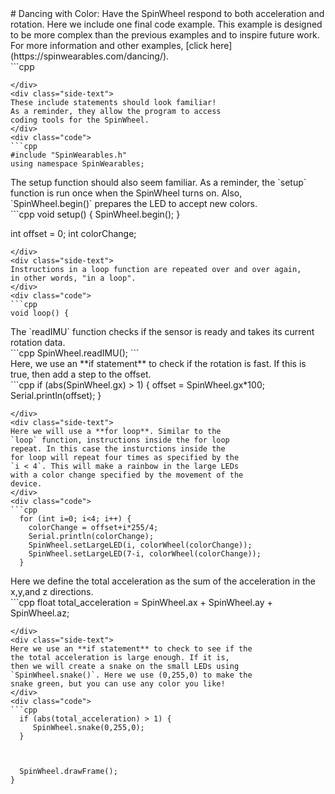 <div class="flex-container"><div class="wide-text">
# Dancing with Color: Have the SpinWheel respond to both acceleration and rotation. 
Here we include one final code example. This example is designed
to be more complex than the previous examples and to inspire
future work. For more information and other examples, 
[click here](https://spinwearables.com/dancing/).
</div>
<div class="side-text">
</div>
<div class="code">
```cpp

```
</div>
<div class="side-text">
These include statements should look familiar!
As a reminder, they allow the program to access
coding tools for the SpinWheel.
</div>
<div class="code">
```cpp
#include "SpinWearables.h"
using namespace SpinWearables;

```
</div>
<div class="side-text">
The setup function should also seem familiar.
As a reminder, the `setup` function is run once when
the SpinWheel turns on. Also, `SpinWheel.begin()`
prepares the LED to accept new colors.
</div>
<div class="code">
```cpp
void setup() {
  SpinWheel.begin();
}


int offset = 0;
int colorChange;

```
</div>
<div class="side-text">
Instructions in a loop function are repeated over and over again,
in other words, "in a loop".
</div>
<div class="code">
```cpp
void loop() {
```
</div>
<div class="side-text">
The `readIMU` function checks if the sensor is ready
and takes its current rotation data.
</div>
<div class="code">
```cpp
  SpinWheel.readIMU();
```
</div>
<div class="side-text">
Here, we use an **if statement** to check if 
the rotation is fast. If this is true, then add 
a step to the offset.
</div>
<div class="code">
```cpp
  if (abs(SpinWheel.gx) > 1) {
    offset = SpinWheel.gx*100; 
    Serial.println(offset);
  }

```
</div>
<div class="side-text">
Here we will use a **for loop**. Similar to the 
`loop` function, instructions inside the for loop
repeat. In this case the insturctions inside the 
for loop will repeat four times as specified by the 
`i < 4`. This will make a rainbow in the large LEDs
with a color change specified by the movement of the 
device. 
</div>
<div class="code">
```cpp
  for (int i=0; i<4; i++) {
    colorChange = offset+i*255/4;
    Serial.println(colorChange);
    SpinWheel.setLargeLED(i, colorWheel(colorChange));
    SpinWheel.setLargeLED(7-i, colorWheel(colorChange));
  }

```
</div>
<div class="side-text">
Here we define the total acceleration as the 
sum of the acceleration in the x,y,and z directions.
</div>
<div class="code">
```cpp
  float total_acceleration = SpinWheel.ax + SpinWheel.ay + SpinWheel.az;
  
```
</div>
<div class="side-text">
Here we use an **if statement** to check to see if the 
the total acceleration is large enough. If it is, 
then we will create a snake on the small LEDs using
`SpinWheel.snake()`. Here we use (0,255,0) to make the 
snake green, but you can use any color you like! 
</div>
<div class="code">
```cpp
  if (abs(total_acceleration) > 1) { 
     SpinWheel.snake(0,255,0);
  }



  SpinWheel.drawFrame();
}
```
</div>
</div>